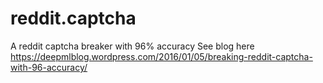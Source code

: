 # reddit.captcha

A reddit captcha breaker with 96% accuracy
See blog here https://deepmlblog.wordpress.com/2016/01/05/breaking-reddit-captcha-with-96-accuracy/
